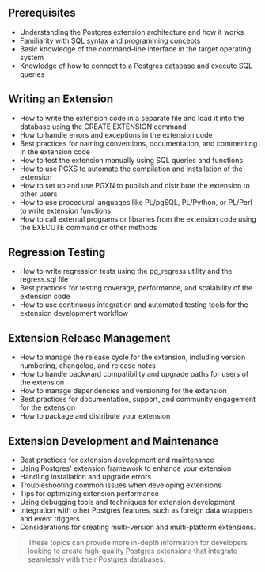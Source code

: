 ## Prerequisites
- Understanding the Postgres extension architecture and how it works
- Familiarity with SQL syntax and programming concepts
- Basic knowledge of the command-line interface in the target operating system
- Knowledge of how to connect to a Postgres database and execute SQL queries
## Writing an Extension
- How to write the extension code in a separate file and load it into the database using the CREATE EXTENSION command
- How to handle errors and exceptions in the extension code
- Best practices for naming conventions, documentation, and commenting in the extension code
- How to test the extension manually using SQL queries and functions
- How to use PGXS to automate the compilation and installation of the extension
- How to set up and use PGXN to publish and distribute the extension to other users
- How to use procedural languages like PL/pgSQL, PL/Python, or PL/Perl to write extension functions
- How to call external programs or libraries from the extension code using the EXECUTE command or other methods
## Regression Testing
- How to write regression tests using the pg_regress utility and the regress.sql file
- Best practices for testing coverage, performance, and scalability of the extension code
- How to use continuous integration and automated testing tools for the extension development workflow
## Extension Release Management
- How to manage the release cycle for the extension, including version numbering, changelog, and release notes
- How to handle backward compatibility and upgrade paths for users of the extension
- How to manage dependencies and versioning for the extension
- Best practices for documentation, support, and community engagement for the extension
- How to package and distribute your extension
## Extension Development and Maintenance
- Best practices for extension development and maintenance
- Using Postgres' extension framework to enhance your extension
- Handling installation and upgrade errors
- Troubleshooting common issues when developing extensions
- Tips for optimizing extension performance
- Using debugging tools and techniques for extension development
- Integration with other Postgres features, such as foreign data wrappers and event triggers
- Considerations for creating multi-version and multi-platform extensions.

> These topics can provide more in-depth information for developers looking to create high-quality Postgres extensions that integrate seamlessly with their Postgres databases.
